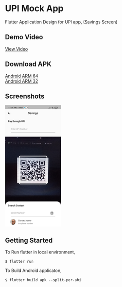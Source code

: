 # UPI Mock App

Flutter Application Design for UPI app, 
(Savings Screen)

## Demo Video

[View Video](https://drive.google.com/file/d/1D4JZ2aKFYsuKWHIm4m55qO4XQHpg-Tz2/view?usp=sharing)

## Download APK

[Android ARM 64](https://github.com/RajSolai/upi_mock_app/releases/download/v1.0.0/app-arm64-v8a-release.apk) <br>
[Android ARM 32](https://github.com/RajSolai/upi_mock_app/releases/download/v1.0.0/app-armeabi-v7a-release.apk)

## Screenshots

<img src="https://github.com/RajSolai/upi_mock_app/raw/master/docs/1623998068088.jpg" height="400px">

## Getting Started

To Run flutter in local environment,
```
$ flutter run 
```
To Build Android applicaton,
```
$ flutter build apk --split-per-abi
```